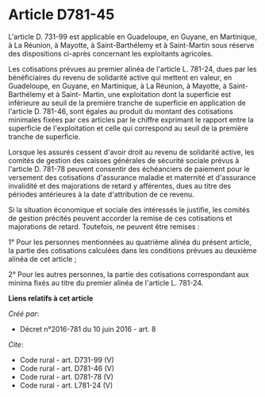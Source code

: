 # Article D781-45

L'article D. 731-99 est applicable en Guadeloupe, en Guyane, en Martinique, à La Réunion, à Mayotte, à Saint-Barthélemy et à
Saint-Martin sous réserve des dispositions ci-après concernant les exploitants agricoles. 

Les cotisations prévues au premier alinéa de l'article L. 781-24, dues par les bénéficiaires du revenu de solidarité active
qui mettent en valeur, en Guadeloupe, en Guyane, en Martinique, à La Réunion, à Mayotte, à Saint-Barthélemy et à Saint-
Martin, une exploitation dont la superficie est inférieure au seuil de la première tranche de superficie en application de
l'article D. 781-46, sont égales au produit du montant des cotisations minimales fixées par ces articles par le chiffre
exprimant le rapport entre la superficie de l'exploitation et celle qui correspond au seuil de la première tranche de
superficie. 

Lorsque les assurés cessent d'avoir droit au revenu de solidarité active, les comités de gestion des caisses générales de
sécurité sociale prévus à l'article D. 781-78 peuvent consentir des échéanciers de paiement pour le versement des cotisations
d'assurance maladie et maternité et d'assurance invalidité et des majorations de retard y afférentes, dues au titre des
périodes antérieures à la date d'attribution de ce revenu. 

Si la situation économique et sociale des intéressés le justifie, les comités de gestion précités peuvent accorder la remise
de ces cotisations et majorations de retard. Toutefois, ne peuvent être remises : 

1° Pour les personnes mentionnées au quatrième alinéa du présent article, la partie des cotisations calculées dans les
conditions prévues au deuxième alinéa de cet article ; 

2° Pour les autres personnes, la partie des cotisations correspondant aux minima fixés au titre du premier alinéa de
l'article L. 781-24.

**Liens relatifs à cet article**

_Créé par_:

  - Décret n°2016-781 du 10 juin 2016 - art. 8

_Cite_:

  - Code rural - art. D731-99 (V)
  - Code rural - art. D781-46 (V)
  - Code rural - art. D781-78 (V)
  - Code rural - art. L781-24 (V)
